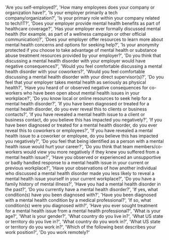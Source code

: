 'Are you self-employed?',
 'How many employees does your company or organization have?',
 'Is your employer primarily a tech company/organization?',
 'Is your primary role within your company related to tech/IT?',
 'Does your employer provide mental health benefits as part of healthcare coverage?',
'Has your employer ever formally discussed mental health (for example, as part of a wellness campaign or other official communication)?',
 'Does your employer offer resources to learn more about mental health concerns and options for seeking help?',
 'Is your anonymity protected if you choose to take advantage of mental health or substance abuse treatment resources provided by your employer?',
 'Do you think that discussing a mental health disorder with your employer would have negative consequences?',
 'Would you feel comfortable discussing a mental health disorder with your coworkers?',
 'Would you feel comfortable discussing a mental health disorder with your direct supervisor(s)?',
 'Do you feel that your employer takes mental health as seriously as physical health?',
 'Have you heard of or observed negative consequences for co-workers who have been open about mental health issues in your workplace?',
 'Do you know local or online resources to seek help for a mental health disorder?',
 'If you have been diagnosed or treated for a mental health disorder, do you ever reveal this to clients or business contacts?',
 'If you have revealed a mental health issue to a client or business contact, do you believe this has impacted you negatively?',
 'If you have been diagnosed or treated for a mental health disorder, do you ever reveal this to coworkers or employees?',
 'If you have revealed a mental health issue to a coworker or employee, do you believe this has impacted you negatively?',
'Do you feel that being identified as a person with a mental health issue would hurt your career?',
 'Do you think that team members/co-workers would view you more negatively if they knew you suffered from a mental health issue?',
 'Have you observed or experienced an unsupportive or badly handled response to a mental health issue in your current or previous workplace?',
 'Have your observations of how another individual who discussed a mental health disorder made you less likely to reveal a mental health issue yourself in your current workplace?',
 'Do you have a family history of mental illness?',
 'Have you had a mental health disorder in the past?',
 'Do you currently have a mental health disorder?',
 'If yes, what condition(s) have you been diagnosed with?',
'Have you been diagnosed with a mental health condition by a medical professional?',
 'If so, what condition(s) were you diagnosed with?',
 'Have you ever sought treatment for a mental health issue from a mental health professional?',
'What is your age?',
 'What is your gender?',
 'What country do you live in?',
 'What US state or territory do you live in?',
 'What country do you work in?',
 'What US state or territory do you work in?',
 'Which of the following best describes your work position?',
 'Do you work remotely?'

